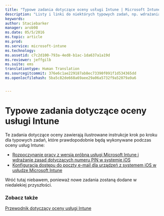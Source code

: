 ```yaml
---
title: "Typowe zadania dotyczące oceny usługi Intune | Microsoft Intune"
description: "Listy i linki do niektórych typowych zadań, np. wdrażania zasad numeru PIN w systemie iOS oraz konfigurowania dostępu do poczty e-mail, które można wykonać przy użyciu usługi Intune"
keywords: 
author: Staciebarker
manager: arob98
ms.date: 05/5/2016
ms.topic: article
ms.prod: 
ms.service: microsoft-intune
ms.technology: 
ms.assetid: c7c2d100-793a-4ed8-b1ac-1da637a1a19d
ms.reviewer: jeffgilb
ms.suite: ems
translationtype: Human Translation
ms.sourcegitcommit: 376e6c1ae229187ab8ec73390f091f1d534365dd
ms.openlocfilehash: 5ba5c82de668a69aee29a06a5732f9a52079a9a6


---
```



# Typowe zadania dotyczące oceny usługi Intune

Te zadania dotyczące oceny zawierają ilustrowane instrukcje krok po kroku dla typowych zadań, które prawdopodobnie będą wykonywane podczas oceny usług Intune:

- [Rozpoczynanie pracy z wersją próbną usługi Microsoft Intune i wdrażanie zasad dotyczących numeru PIN w systemie iOS](start-a-microsoft-intune-trial-and-deploy-ios-pin-policy.md)
- [Konfiguracja dostępu do poczty e-mail dla urządzeń z systemem iOS w usłudze Microsoft Intune](set-up-email-access-for-ios-devices-using-microsoft-intune.md)

Wróć tutaj niebawem, ponieważ nowe zadania zostaną dodane w niedalekiej przyszłości.

### Zobacz także
[Przewodnik dotyczący oceny usługi Intune](get-started-with-a-30-day-trial-of-microsoft-intune.md)



<!--HONumber=Jul16_HO3-->


